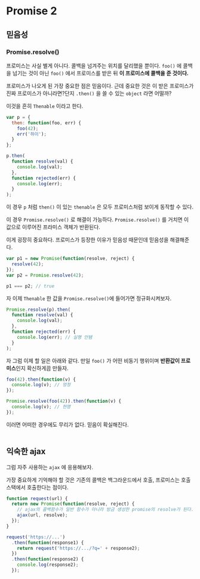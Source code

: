 # Promise 2

## 믿음성

### Promise.resolve()

프로미스는 사실 별게 아니다. 콜백을 넘겨주는 위치를 달리했을 뿐이다. `foo()` 에 콜백을 넘기는 것이 아닌 `foo()` 에서 프로미스를 받은 뒤 **이 프로미스에 콜백을 준 것이다.**
</br>

프로미스가 나오게 된 가장 중요한 점은 믿음이다.
근데 중요한 것은 이 받은 프로미스가 진짜 프로미스가 아니라면?단지 `.then()` 을 쓸 수 있는 `object` 라면 어떨까?
</br>

이것을 흔히 `Thenable` 이라고 한다.

```javascript
var p = {
  then: function(foo, err) {
    foo(42);
    err('하이');
  }
};

p.then(
  function resolve(val) {
    console.log(val);
  },
  function rejected(err) {
    console.log(err);
  }
);
```

이 경우 `p` 처럼 `then()` 이 있는 `thenable` 은 모두 프로미스처럼 보이게 동작할 수 있다.
</br>

이 경우 `Promise.resolve()` 로 해결이 가능하다. `Promise.resolve()` 를 거치면 이 값으로 이루어진 프라미스 객체가 반환된다.
</br>

이게 굉장히 중요하다. 프로미스가 등장한 이유가 믿음성 때문인데 믿음성을 해결해준다.
</br>

```javascript
var p1 = new Promise(function(resolve, reject) {
  resolve(42);
});
var p2 = Promise.resolve(42);

p1 === p2; // true
```

자 이제 `Thenable` 한 값을 `Promise.resolve()`에 들어가면 정규화시켜보자.

```javascript
Promise.resolve(p).then(
  function resolve(val) {
    console.log(val);
  },
  function rejected(err) {
    console.log(err); // 실행 안됌
  }
);
```

자 그럼 이제 할 일은 아래와 같다. 만일 `foo()` 가 어떤 비동기 행위이며 **반환값이 프로미스**인지 확신하게끔 만들자.
</br>

```javascript
foo(42).then(function(v) {
  console.log(v); // 멍청
});

Promise.resolve(foo(42)).then(function(v) {
  console.log(v); // 현명
});
```

이러면 어떠한 경우에도 무리가 없다. 믿음이 확실해진다.
</br>
</br>

## 익숙한 ajax

그럼 자주 사용하는 `ajax` 에 응용해보자.
</br>

가장 중요하게 기억해야 할 것은 기존의 콜백은 백그라운드에서 호출, 프로미스는 호출스택에서 호출한다는 점이다.
</br>

```javascript
function request(url) {
  return new Promise(function(resolve, reject) {
    // ajax의 콜백함수가 일반 함수가 아니라 방금 생성한 promise의 resolve가 된다.
    ajax(url, resolve);
  });
}

request('https://...')
  .then(function(response1) {
    return request('https://.../?q=' + response2);
  })
  .then(function(response2) {
    console.log(response2);
  });
```